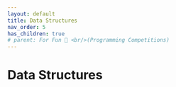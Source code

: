 ```yaml
---
layout: default
title: Data Structures 
nav_order: 5
has_children: true
# parent: For Fun 🤪 <br/>(Programming Competitions)
---
```


# Data Structures